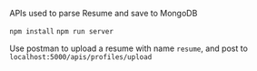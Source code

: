 APIs used to parse Resume and save to MongoDB

`npm install`
`npm run server`

Use postman to upload a resume with name `resume`, and post to `localhost:5000/apis/profiles/upload`
